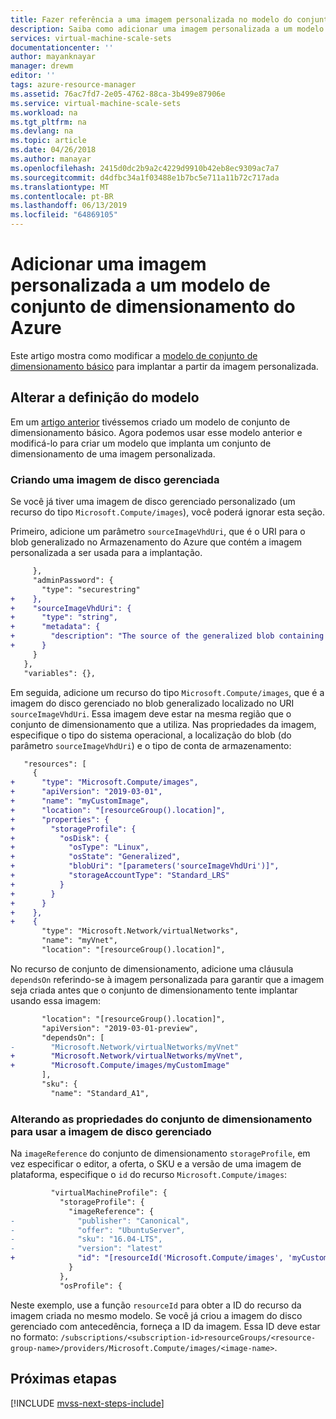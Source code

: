 ```yaml
---
title: Fazer referência a uma imagem personalizada no modelo do conjunto de dimensionamento do Azure | Microsoft Docs
description: Saiba como adicionar uma imagem personalizada a um modelo existente do conjunto de dimensionamento de máquinas virtuais do Azure
services: virtual-machine-scale-sets
documentationcenter: ''
author: mayanknayar
manager: drewm
editor: ''
tags: azure-resource-manager
ms.assetid: 76ac7fd7-2e05-4762-88ca-3b499e87906e
ms.service: virtual-machine-scale-sets
ms.workload: na
ms.tgt_pltfrm: na
ms.devlang: na
ms.topic: article
ms.date: 04/26/2018
ms.author: manayar
ms.openlocfilehash: 2415d0dc2b9a2c4229d9910b42eb8ec9309ac7a7
ms.sourcegitcommit: d4dfbc34a1f03488e1b7bc5e711a11b72c717ada
ms.translationtype: MT
ms.contentlocale: pt-BR
ms.lasthandoff: 06/13/2019
ms.locfileid: "64869105"
---
```

# <a name="add-a-custom-image-to-an-azure-scale-set-template"></a>Adicionar uma imagem personalizada a um modelo de conjunto de dimensionamento do Azure

Este artigo mostra como modificar a [modelo de conjunto de dimensionamento básico](virtual-machine-scale-sets-mvss-start.md) para implantar a partir da imagem personalizada.

## <a name="change-the-template-definition"></a>Alterar a definição do modelo
Em um [artigo anterior](virtual-machine-scale-sets-mvss-start.md) tivéssemos criado um modelo de conjunto de dimensionamento básico. Agora podemos usar esse modelo anterior e modificá-lo para criar um modelo que implanta um conjunto de dimensionamento de uma imagem personalizada.  

### <a name="creating-a-managed-disk-image"></a>Criando uma imagem de disco gerenciada

Se você já tiver uma imagem de disco gerenciado personalizado (um recurso do tipo `Microsoft.Compute/images`), você poderá ignorar esta seção.

Primeiro, adicione um parâmetro `sourceImageVhdUri`, que é o URI para o blob generalizado no Armazenamento do Azure que contém a imagem personalizada a ser usada para a implantação.


```diff
     },
     "adminPassword": {
       "type": "securestring"
+    },
+    "sourceImageVhdUri": {
+      "type": "string",
+      "metadata": {
+        "description": "The source of the generalized blob containing the custom image"
+      }
     }
   },
   "variables": {},
```

Em seguida, adicione um recurso do tipo `Microsoft.Compute/images`, que é a imagem do disco gerenciado no blob generalizado localizado no URI `sourceImageVhdUri`. Essa imagem deve estar na mesma região que o conjunto de dimensionamento que a utiliza. Nas propriedades da imagem, especifique o tipo do sistema operacional, a localização do blob (do parâmetro `sourceImageVhdUri`) e o tipo de conta de armazenamento:

```diff
   "resources": [
     {
+      "type": "Microsoft.Compute/images",
+      "apiVersion": "2019-03-01",
+      "name": "myCustomImage",
+      "location": "[resourceGroup().location]",
+      "properties": {
+        "storageProfile": {
+          "osDisk": {
+            "osType": "Linux",
+            "osState": "Generalized",
+            "blobUri": "[parameters('sourceImageVhdUri')]",
+            "storageAccountType": "Standard_LRS"
+          }
+        }
+      }
+    },
+    {
       "type": "Microsoft.Network/virtualNetworks",
       "name": "myVnet",
       "location": "[resourceGroup().location]",

```

No recurso de conjunto de dimensionamento, adicione uma cláusula `dependsOn` referindo-se à imagem personalizada para garantir que a imagem seja criada antes que o conjunto de dimensionamento tente implantar usando essa imagem:

```diff
       "location": "[resourceGroup().location]",
       "apiVersion": "2019-03-01-preview",
       "dependsOn": [
-        "Microsoft.Network/virtualNetworks/myVnet"
+        "Microsoft.Network/virtualNetworks/myVnet",
+        "Microsoft.Compute/images/myCustomImage"
       ],
       "sku": {
         "name": "Standard_A1",

```

### <a name="changing-scale-set-properties-to-use-the-managed-disk-image"></a>Alterando as propriedades do conjunto de dimensionamento para usar a imagem de disco gerenciado

Na `imageReference` do conjunto de dimensionamento `storageProfile`, em vez especificar o editor, a oferta, o SKU e a versão de uma imagem de plataforma, especifique o `id` do recurso `Microsoft.Compute/images`:

```diff
         "virtualMachineProfile": {
           "storageProfile": {
             "imageReference": {
-              "publisher": "Canonical",
-              "offer": "UbuntuServer",
-              "sku": "16.04-LTS",
-              "version": "latest"
+              "id": "[resourceId('Microsoft.Compute/images', 'myCustomImage')]"
             }
           },
           "osProfile": {
```

Neste exemplo, use a função `resourceId` para obter a ID do recurso da imagem criada no mesmo modelo. Se você já criou a imagem do disco gerenciado com antecedência, forneça a ID da imagem. Essa ID deve estar no formato: `/subscriptions/<subscription-id>resourceGroups/<resource-group-name>/providers/Microsoft.Compute/images/<image-name>`.


## <a name="next-steps"></a>Próximas etapas

[!INCLUDE [mvss-next-steps-include](../../includes/mvss-next-steps.md)]
